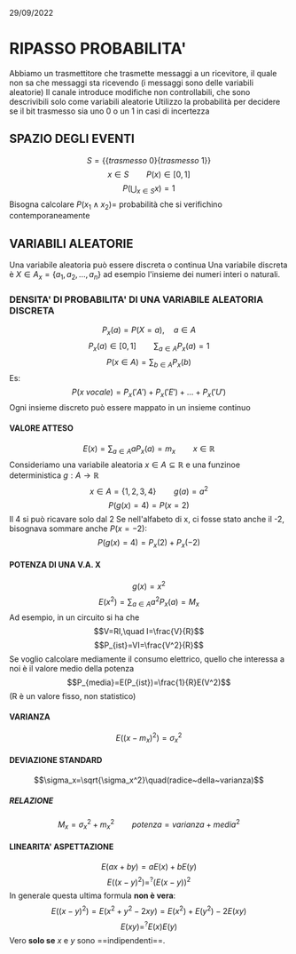 29/09/2022
# RIPASSO PROBABILITA'
Abbiamo un trasmettitore che trasmette messaggi a un ricevitore, il quale non sa che messaggi sta ricevendo (i messaggi sono delle variabili aleatorie)
Il canale introduce modifiche non controllabili, che sono descrivibili solo come variabili aleatorie
Utilizzo la probabilità per decidere se il bit trasmesso sia uno 0 o un 1 in casi di incertezza

## SPAZIO DEGLI EVENTI
$$S =\{\{trasmesso~0\}\{trasmesso~1\}\} $$
$$x\in S\qquad P(x)\in [0,1]$$
$$P(\bigcup_{x\in S}{x})=1$$
Bisogna calcolare $P(x_1\land x_2)=$ probabilità che si verifichino contemporaneamente

## VARIABILI ALEATORIE
Una variabile aleatoria può essere discreta o continua
Una variabile discreta è $X\in A_x = \{a_1, a_2, ..., a_n\}$ ad esempio l'insieme dei numeri interi o naturali.

### DENSITA' DI PROBABILITA' DI UNA VARIABILE ALEATORIA DISCRETA
$$P_x(a)=P(X=a),\quad a\in A$$
$$P_x(a)\in[0,1]\qquad \sum_{a\in A}{P_x(a)}=1$$
$$P(x\in A)=\sum_{b\in A}{P_x(b)}$$
Es:
$$P(x~vocale)=P_x('A')+P_x('E')+...+P_x('U')$$
Ogni insieme discreto può essere mappato in un insieme continuo

#### VALORE ATTESO
$$E(x)=\sum_{a\in A}{aP_x(a)}=m_x\qquad x\in\mathbb{R}$$
Consideriamo una variabile aleatoria $x\in A\subseteq\mathbb{R}$ e una funzinoe deterministica $g:A\to\mathbb{R}$
$$x\in A=\{1, 2, 3, 4\}\qquad g(a)=a^2$$
$$P(g(x)=4)=P(x=2)$$
Il 4 si può ricavare solo dal 2
Se nell'alfabeto di x, ci fosse stato anche il -2, bisognava sommare anche $P(x=-2)$:
$$P(g(x)=4)=P_x(2)+P_x(-2)$$

#### POTENZA DI UNA V.A. X
$$g(x)=x^2$$
$$E(x^2)=\sum_{a\in A}{a^2P_x(a)}=M_x$$
Ad esempio, in un circuito si ha che $$V=RI,\quad I=\frac{V}{R}$$
$$P_{ist}=VI=\frac{V^2}{R}$$
Se voglio calcolare mediamente il consumo elettrico, quello che interessa a noi è il valore medio della potenza
$$P_{media}=E(P_{ist})=\frac{1}{R}E(V^2)$$
(R è un valore fisso, non statistico)

#### VARIANZA
$$E((x-m_x)^2)=\sigma_x^2$$
#### DEVIAZIONE STANDARD
$$\sigma_x=\sqrt{\sigma_x^2}\quad(radice~della~varianza)$$
##### RELAZIONE
$$M_x = \sigma_x^2+m_x^2\qquad potenza = varianza+media^2$$
#### LINEARITA' ASPETTAZIONE
$$E(ax+by)=aE(x)+bE(y)$$
$$E((x-y)^2)=^?(E(x-y))^2$$
In generale questa ultima formula **non è vera**:
$$E((x-y)^2)=E(x^2+y^2-2xy)=E(x^2)+E(y^2)-2E(xy)$$
$$E(xy)=^?E(x)E(y)$$
Vero **solo se** $x$ e $y$ sono ==indipendenti==.